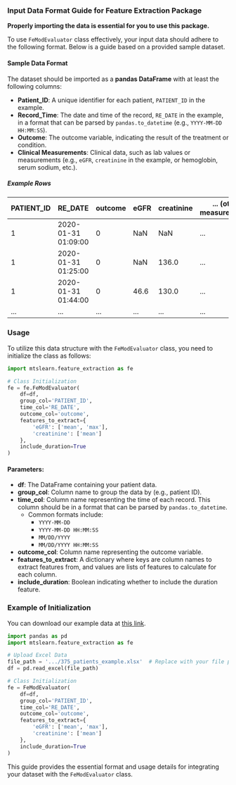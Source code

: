 ### Input Data Format Guide for Feature Extraction Package

**Properly importing the data is essential for you to use this package.** 

To use `FeModEvaluator` class effectively, your input data should adhere to the following format. Below is a guide based on a provided sample dataset.

#### Sample Data Format

The dataset should be imported as a **pandas DataFrame** with at least the following columns:

- **Patient_ID**: A unique identifier for each patient, `PATIENT_ID` in the example.
- **Record_Time**: The date and time of the record, `RE_DATE` in the example, in a format that can be parsed by `pandas.to_datetime` (e.g., `YYYY-MM-DD HH:MM:SS`).
- **Outcome**: The outcome variable, indicating the result of the treatment or condition.
- **Clinical Measurements**: Clinical data, such as lab values or measurements (e.g., `eGFR`, `creatinine` in the example, or hemoglobin, serum sodium, etc.).

##### Example Rows

| PATIENT_ID | RE_DATE               | outcome | eGFR | creatinine | ... (other measurements) |
|------------|-----------------------|---------|------|------------|--------------------------|
| 1          | 2020-01-31 01:09:00   | 0       | NaN  | NaN        | ...                      |
| 1          | 2020-01-31 01:25:00   | 0       | NaN  | 136.0      | ...                      |
| 1          | 2020-01-31 01:44:00   | 0       | 46.6 | 130.0      | ...                      |
| ...        | ...                   | ...     | ...  | ...        | ...                      |

### Usage

To utilize this data structure with the `FeModEvaluator` class, you need to initialize the class as follows:

```python
import mtslearn.feature_extraction as fe

# Class Initialization
fe = fe.FeModEvaluator(
    df=df,
    group_col='PATIENT_ID',
    time_col='RE_DATE',
    outcome_col='outcome',
    features_to_extract={
        'eGFR': ['mean', 'max'],
        'creatinine': ['mean']
    },
    include_duration=True
)
```

#### Parameters:

- **df**: The DataFrame containing your patient data.
- **group_col**: Column name to group the data by (e.g., patient ID).
- **time_col**: Column name representing the time of each record. This column should be in a format that can be parsed by `pandas.to_datetime`. 
  - Common formats include:
    - `YYYY-MM-DD`
    - `YYYY-MM-DD HH:MM:SS`
    - `MM/DD/YYYY`
    - `MM/DD/YYYY HH:MM:SS`
- **outcome_col**: Column name representing the outcome variable.
- **features_to_extract**: A dictionary where keys are column names to extract features from, and values are lists of features to calculate for each column.
- **include_duration**: Boolean indicating whether to include the duration feature.

### Example of Initialization

You can download our example data at [this link](https://github.com/WalkerZYC/mtslearn/blob/main/test_data/data/covid19_data/train/375_patients_example.xlsx).

```python
import pandas as pd
import mtslearn.feature_extraction as fe

# Upload Excel Data
file_path = '.../375_patients_example.xlsx'  # Replace with your file path
df = pd.read_excel(file_path)

# Class Initialization
fe = FeModEvaluator(
    df=df,
    group_col='PATIENT_ID',
    time_col='RE_DATE',
    outcome_col='outcome',
    features_to_extract={
        'eGFR': ['mean', 'max'],
        'creatinine': ['mean']
    },
    include_duration=True
)
```

This guide provides the essential format and usage details for integrating your dataset with the `FeModEvaluator` class. 